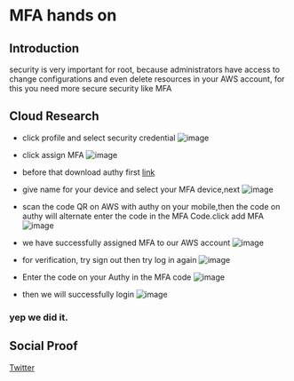 
# MFA hands on 

## Introduction 
security is very important for root, because administrators have access to change configurations and even delete resources in your AWS account, for this you need more secure security like MFA

## Cloud Research
- click profile and select security credential
![image](https://user-images.githubusercontent.com/120786669/223347221-0f8f332d-029a-4d4d-a6fa-8d12f18bba27.png)

- click assign MFA
![image](https://user-images.githubusercontent.com/120786669/223347343-a5c820ec-3ca0-4e2c-8d60-7bb571793a93.png)

- before that download authy first [link](https://play.google.com/store/apps/details?id=com.authy.authy)

- give name for your device and select your MFA device,next
![image](https://user-images.githubusercontent.com/120786669/223347382-40e4c4e2-61e1-4cd3-8252-812902823ded.png)

- scan the code QR on AWS with authy on your mobile,then the code on authy will alternate enter the code in the MFA Code.click add MFA
![image](https://user-images.githubusercontent.com/120786669/223349330-dbe6ead5-599d-4c5a-9a85-38c7fd70defe.png)

-  we have successfully assigned MFA to our AWS account
![image](https://user-images.githubusercontent.com/120786669/223350258-980b8d0f-8703-43c1-a904-fd1ba202f095.png)

- for verification, try sign out then try log in again
![image](https://user-images.githubusercontent.com/120786669/223350639-c22248a8-c915-40cb-afa4-80fb69926621.png)

-  Enter the code on your Authy in the MFA code
![image](https://user-images.githubusercontent.com/120786669/223350707-65e3dda2-cd2f-4c1e-8004-9cfa8ff9d344.png)

- then we will successfully login
![image](https://user-images.githubusercontent.com/120786669/223351247-61e64afb-f755-4616-a242-770d8f5a3a33.png)

### yep we did it. 
## Social Proof

[Twitter](https://twitter.com/tiaradwim1306/status/1633005130504368128
)
